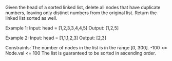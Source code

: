 Given the head of a sorted linked list, delete all nodes that have duplicate numbers, leaving only distinct numbers from the original list. 
Return the linked list sorted as well.

 

Example 1:
Input: head = [1,2,3,3,4,4,5]
Output: [1,2,5]

Example 2:
Input: head = [1,1,1,2,3]
Output: [2,3]
 

Constraints:
The number of nodes in the list is in the range [0, 300].
-100 <= Node.val <= 100
The list is guaranteed to be sorted in ascending order.
